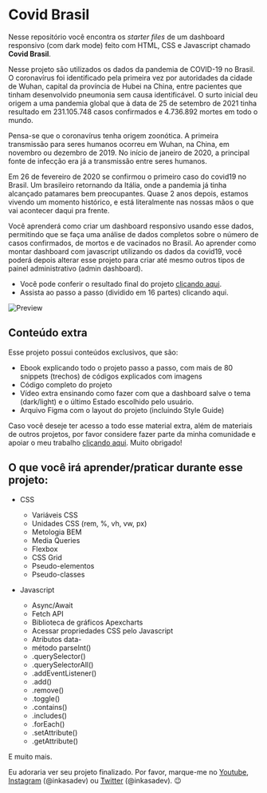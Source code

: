 # Covid Brasil

Nesse repositório você encontra os *starter files* de um dashboard responsivo (com dark mode) feito com HTML, CSS e Javascript chamado **Covid Brasil**. 

Nesse projeto são utilizados os dados da pandemia de COVID-19 no Brasil. O coronavírus foi identificado pela primeira vez por autoridades da cidade de Wuhan, capital da província de Hubei na China, entre pacientes que tinham desenvolvido pneumonia sem causa identificável. O surto inicial deu origem a uma pandemia global que à data de 25 de setembro de 2021 tinha resultado em 231.105.748 casos confirmados e 4.736.892 mortes em todo o mundo.

Pensa-se que o coronavírus tenha origem zoonótica. A primeira transmissão para seres humanos ocorreu em Wuhan, na China, em novembro ou dezembro de 2019. No início de janeiro de 2020, a principal fonte de infecção era já a transmissão entre seres humanos.

Em 26 de fevereiro de 2020 se confirmou o primeiro caso do covid19 no Brasil. Um brasileiro retornando da Itália, onde a pandemia já tinha alcançado patamares bem preocupantes. Quase 2 anos depois, estamos vivendo um momento histórico, e está literalmente nas nossas mãos o que vai acontecer daqui pra frente.

Você aprenderá como criar um dashboard responsivo usando esse dados, permitindo que se faça uma análise de dados completos sobre o número de casos confirmados, de mortos e de vacinados no Brasil. Ao aprender como montar dashboard com javascript utilizando os dados da covid19, você poderá depois alterar esse projeto para criar até mesmo outros tipos de painel administrativo (admin dashboard).

- Você pode conferir o resultado final do projeto [clicando aqui](https://covidbrasil.surge.sh/).
- Assista ao passo a passo (dividido em 16 partes) clicando aqui.

![Preview](/preview.png)

## Conteúdo extra

Esse projeto possui conteúdos exclusivos, que são:

- Ebook explicando todo o projeto passo a passo, com mais de 80 snippets (trechos) de códigos explicados com imagens
- Código completo do projeto
- Vídeo extra ensinando como fazer com que a dashboard salve o tema (dark/light) e o último Estado escolhido pelo usuário.
- Arquivo Figma com o layout do projeto (incluindo Style Guide)

Caso você deseje ter acesso a todo esse material extra, além de materiais de outros projetos, por favor considere fazer parte da minha comunidade e apoiar o meu trabalho [clicando aqui](https://inkasadev.alumy.com/). Muito obrigado!

## O que você irá aprender/praticar durante esse projeto:

- CSS
  - Variáveis CSS
  - Unidades CSS (rem, %, vh, vw, px)
  - Metologia BEM
  - Media Queries
  - Flexbox
  - CSS Grid
  - Pseudo-elementos
  - Pseudo-classes

- Javascript
  - Async/Await
  - Fetch API
  - Biblioteca de gráficos Apexcharts
  - Acessar propriedades CSS pelo Javascript
  - Atributos data-
  - método parseInt()
  - .querySelector()
  - .querySelectorAll()
  - .addEventListener()
  - .add()
  - .remove()
  - .toggle()
  - .contains()
  - .includes()
  - .forEach()
  - .setAttribute()
  - .getAttribute()

E muito mais.

Eu adoraria ver seu projeto finalizado. Por favor, marque-me no [Youtube](https://youtube.com/inkasadev), [Instagram](https://www.instagram.com/inkasadev/) (@inkasadev) ou [Twitter](https://twitter.com/inkasadev) (@inkasadev). 😉